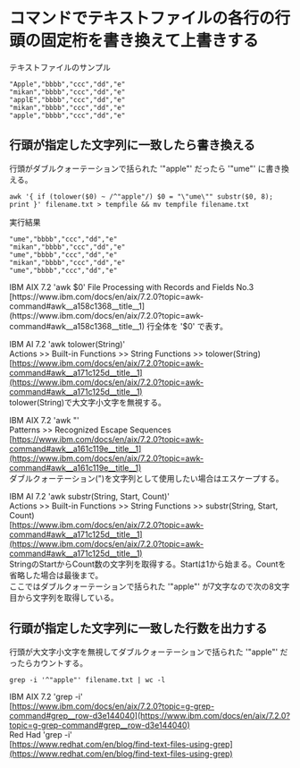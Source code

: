 # コマンドでテキストファイルの各行の行頭の固定桁を書き換えて上書きする

テキストファイルのサンプル
```
"Apple","bbbb","ccc","dd","e"
"mikan","bbbb","ccc","dd","e"
"applE","bbbb","ccc","dd","e"
"mikan","bbbb","ccc","dd","e"
"apple","bbbb","ccc","dd","e"
```

## 行頭が指定した文字列に一致したら書き換える

行頭がダブルクォーテーションで括られた '"apple"' だったら '"ume"' に書き換える。
```
awk '{ if (tolower($0) ~ /^"apple"/) $0 = "\"ume\"" substr($0, 8); print }' filename.txt > tempfile && mv tempfile filename.txt
```

実行結果
```
"ume","bbbb","ccc","dd","e"
"mikan","bbbb","ccc","dd","e"
"ume","bbbb","ccc","dd","e"
"mikan","bbbb","ccc","dd","e"
"ume","bbbb","ccc","dd","e"
```

IBM AIX 7.2 'awk $0'  
File Processing with Records and Fields No.3  
[https://www.ibm.com/docs/en/aix/7.2.0?topic=awk-command#awk__a158c1368__title__1](https://www.ibm.com/docs/en/aix/7.2.0?topic=awk-command#awk__a158c1368__title__1)  
行全体を '$0' で表す。  

IBM AI 7.2 'awk tolower(String)'  
Actions >> Built-in Functions >> String Functions >> tolower(String)  
[https://www.ibm.com/docs/en/aix/7.2.0?topic=awk-command#awk__a171c125d__title__1](https://www.ibm.com/docs/en/aix/7.2.0?topic=awk-command#awk__a171c125d__title__1)  
tolower(String)で大文字小文字を無視する。  

IBM AIX 7.2 'awk \"'  
Patterns >> Recognized Escape Sequences  
[https://www.ibm.com/docs/en/aix/7.2.0?topic=awk-command#awk__a161c119e__title__1](https://www.ibm.com/docs/en/aix/7.2.0?topic=awk-command#awk__a161c119e__title__1)  
ダブルクォーテーション(")を文字列として使用したい場合はエスケープする。  

IBM AI 7.2 'awk substr(String, Start, Count)'  
Actions >> Built-in Functions >> String Functions >> substr(String, Start, Count)  
[https://www.ibm.com/docs/en/aix/7.2.0?topic=awk-command#awk__a171c125d__title__1](https://www.ibm.com/docs/en/aix/7.2.0?topic=awk-command#awk__a171c125d__title__1)  
StringのStartからCount数の文字列を取得する。Startは1から始まる。Countを省略した場合は最後まで。  
ここではダブルクォーテーションで括られた '"apple"' が7文字なので次の8文字目から文字列を取得している。

## 行頭が指定した文字列に一致した行数を出力する

行頭が大文字小文字を無視してダブルクォーテーションで括られた '"apple"' だったらカウントする。
```
grep -i '^"apple"' filename.txt | wc -l
```

IBM AIX 7.2 'grep -i'  
[https://www.ibm.com/docs/en/aix/7.2.0?topic=g-grep-command#grep__row-d3e144040](https://www.ibm.com/docs/en/aix/7.2.0?topic=g-grep-command#grep__row-d3e144040)  
Red Had 'grep -i'  
[https://www.redhat.com/en/blog/find-text-files-using-grep](https://www.redhat.com/en/blog/find-text-files-using-grep)
